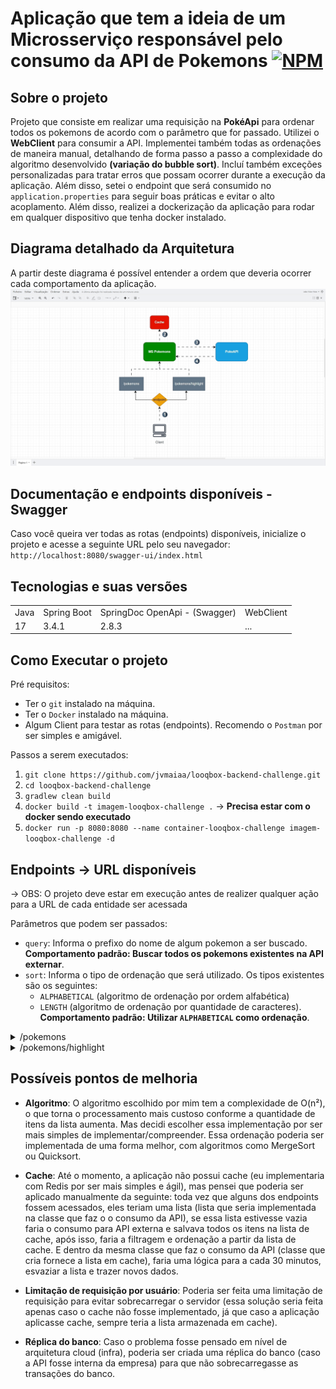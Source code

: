 # Aplicação que tem a ideia de um Microsserviço responsável pelo consumo da API de Pokemons  [![NPM](https://img.shields.io/npm/l/react)](https://github.com/jvmaiaa/looqbox-backend-challenge/blob/main/LICENSE)

## Sobre o projeto

Projeto que consiste em realizar uma requisição na **PokéApi** para ordenar todos os pokemons de acordo com o parâmetro que for passado. Utilizei o **WebClient** para consumir a API. Implementei também todas as ordenações de maneira manual, detalhando de forma passo a passo a complexidade do algoritmo desenvolvido **(variação do bubble sort)**. Incluí também exceções personalizadas para tratar erros que possam ocorrer durante a execução da aplicação. Além disso, setei o endpoint que será consumido no `application.properties` para seguir boas práticas e evitar o alto acoplamento. Além disso, realizei a dockerização da aplicação para rodar em qualquer dispositivo que tenha docker instalado.

## Diagrama detalhado da Arquitetura
A partir deste diagrama é possível entender a ordem que deveria ocorrer cada comportamento da aplicação.
![Modelagem](Arquitetura_Aplicacao.gif)

## Documentação e endpoints disponíveis - Swagger
Caso você queira ver todas as rotas (endpoints) disponíveis, inicialize o projeto e acesse a seguinte URL pelo seu navegador: `http://localhost:8080/swagger-ui/index.html`

## Tecnologias e suas versões
<table>
  <tr>
    <td>Java</td>
    <td>Spring Boot</td>
    <td>SpringDoc OpenApi - (Swagger)</td>
    <td>WebClient</td>
  </tr>
  <tr>
    <td>17</td>
    <td>3.4.1</td>
    <td>2.8.3</td>
    <td>...</td>
  </tr>
</table>

## Como Executar o projeto
Pré requisitos:
- Ter o `git` instalado na máquina.
- Ter o `Docker` instalado na máquina. 
- Algum Client para testar as rotas (endpoints). Recomendo o `Postman` por ser simples e amigável.

Passos a serem executados:
1. `git clone https://github.com/jvmaiaa/looqbox-backend-challenge.git`
2. `cd looqbox-backend-challenge`
3. `gradlew clean build`
4. `docker build -t imagem-looqbox-challenge .` -> **Precisa estar com o docker sendo executado**
5. `docker run -p 8080:8080 --name container-looqbox-challenge imagem-looqbox-challenge -d`

## Endpoints -> URL disponíveis
-> OBS: O projeto deve estar em execução antes de realizer qualquer ação para a URL de cada entidade ser acessada

Parâmetros que podem ser passados:
- `query`: Informa o prefixo do nome de algum pokemon a ser buscado. **Comportamento padrão: Buscar todos os pokemons existentes na API externar**.
- `sort`: Informa o tipo de ordenação que será utilizado. Os tipos existentes são os seguintes: 
  - `ALPHABETICAL` (algoritmo de ordenação por ordem alfabética)
  - `LENGTH` (algoritmo de ordenação por quantidade de caracteres). **Comportamento padrão: Utilizar `ALPHABETICAL` como ordenação**.

<details>
<summary>/pokemons</summary>

Você irá realizar a requisição na URL `localhost:8080/pokemons` para que possa ser buscado todos os pokemons que estão disponíveis na API externa.

Busca Pokemons - **GET** -> `localhost:8080/pokemons`
```
{
    "result": [
        "wailmer",
        "wailord"
    ]
}
```
</details>

<details>
<summary>/pokemons/highlight</summary>

Irá ser feito uma requisição para os pokemons buscados, mas trazendo também os prefixo que foi buscado, de forma destacada.

Busca Pokemons e prefixo buscado - **GET** -> `localhost:8080/pokemons/highlight`
```
{
     "result": [
        {
            "name": "wailmer",
            "highlight": "<pre>wai</pre>lmer"
        },
        {
            "name": "wailord",
            "highlight": "<pre>wai</pre>lord"
        }
    ]
}
```
</details>

## Possíveis pontos de melhoria

- **Algoritmo**: O algoritmo escolhido por mim tem a complexidade de O(n²), o que torna o processamento mais custoso conforme a quantidade de itens da lista aumenta. Mas decidi escolher essa implementação por ser mais simples de implementar/compreender. Essa ordenação poderia ser implementada de uma forma melhor, com algoritmos como MergeSort ou Quicksort.

- **Cache**: Até o momento, a aplicação não possui cache (eu implementaria com Redis por ser mais simples e ágil), mas pensei que poderia ser aplicado manualmente da seguinte: toda vez que alguns dos endpoints fossem acessados, eles teriam uma lista (lista que seria implementada na classe que faz o o consumo da API), se essa lista estivesse vazia faria o consumo para API externa e salvava todos os itens na lista de cache, após isso, faria a filtragem e ordenação a partir da lista de cache. E dentro da mesma classe que faz o consumo da API (classe que cria fornece a lista em cache), faria uma lógica para a cada 30 minutos, esvaziar a lista e trazer novos dados.

- **Limitação de requisição por usuário**: Poderia ser feita uma limitação de requisição para evitar sobrecarregar o servidor (essa solução seria feita apenas caso o cache não fosse implementado, já que caso a aplicação aplicasse cache, sempre teria a lista armazenada em cache).

- **Réplica do banco**: Caso o problema fosse pensado em nível de arquitetura cloud (infra), poderia ser criada uma réplica do banco (caso a API fosse interna da empresa) para que não sobrecarregasse as transações do banco.
